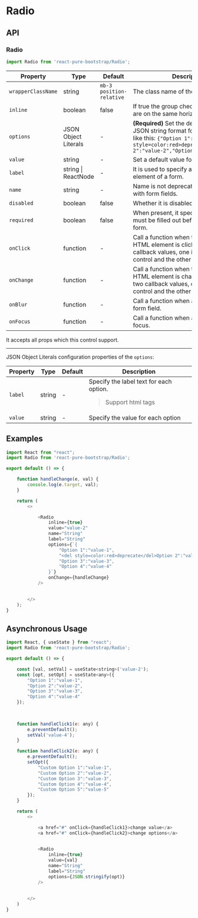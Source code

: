 # Radio


## API

### Radio
```js
import Radio from 'react-pure-bootstrap/Radio';
```
| Property | Type | Default | Description |
| --- | --- | --- | --- |
| `wrapperClassName` | string | `mb-3 position-relative` | The class name of the control wrapper. |
| `inline` | boolean | false | If true the group checkboxes or radios are on the same horizontal row. |
| `options` | JSON Object Literals | - | <strong>(Required)</strong> Set the default value using JSON string format for menu of options, like this: `{"Option 1":"value-1","<del style=color:red>deprecate</del>Option 2":"value-2","Option 3":"value-3"}`|
| `value` | string | - | Set a default value for this control |
| `label` | string \| ReactNode | - | It is used to specify a label for an element of a form. |
| `name` | string | - | Name is not deprecated when used with form fields. |
| `disabled` | boolean | false | Whether it is disabled |
| `required` | boolean | false | When present, it specifies that a field must be filled out before submitting the form. |
| `onClick` | function  | - | Call a function when the value of an HTML element is clicked. It returns two callback values, one is the current control and the other is the value. |
| `onChange` | function  | - | Call a function when the value of an HTML element is changed. It returns two callback values, one is the current control and the other is the value. |
| `onBlur` | function  | - | Call a function when a user leaves a form field. |
| `onFocus` | function  | - | Call a function when an form field gets focus. |


It accepts all props which this control support.

---

JSON Object Literals configuration properties of the `options`:

| Property | Type | Default | Description |
| --- | --- | --- | --- |
| `label` | string | - | Specify the label text for each option. <blockquote>Support html tags</blockquote> |
| `value` | string | - | Specify the value for each option |




## Examples

```js
import React from "react";
import Radio from 'react-pure-bootstrap/Radio';

export default () => {

    function handleChange(e, val) {
        console.log(e.target, val);
    }

    return (
        <>

            <Radio
                inline={true}
                value="value-2"
                name="String"
                label="String"
                options={`{
                    "Option 1":"value-1",
                    "<del style=color:red>deprecate</del>Option 2":"value-2",
                    "Option 3":"value-3",
                    "Option 4":"value-4"
                }`}
                onChange={handleChange}
            />
                                           

        </>
    );
}
```




## Asynchronous Usage


```js
import React, { useState } from "react";
import Radio from 'react-pure-bootstrap/Radio';

export default () => {

    const [val, setVal] = useState<string>('value-2');
    const [opt, setOpt] = useState<any>({
        "Option 1":"value-1",
        "Option 2":"value-2",
        "Option 3":"value-3",
        "Option 4":"value-4"
    });

    
   
    function handleClick1(e: any) {
        e.preventDefault();
        setVal('value-4');
    }

    function handleClick2(e: any) {
        e.preventDefault();
        setOpt({
            "Custom Option 1":"value-1",
            "Custom Option 2":"value-2",
            "Custom Option 3":"value-3",
            "Custom Option 4":"value-4",
            "Custom Option 5":"value-5"
        });
    }

    return (
        <>

            <a href="#" onClick={handleClick1}>change value</a>
            <a href="#" onClick={handleClick2}>change options</a>
            

            <Radio
                inline={true}
                value={val}
                name="String"
                label="String"
                options={JSON.stringify(opt)}
            />
                   
            
        </>
    )
}
```
